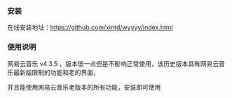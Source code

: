 ### 安装
在线安装地址：https://github.com/xintd/wyyyy/index.html
### 使用说明
网易云音乐 v4.3.5 ，版本低一点但是不影响正常使用，该历史版本具有网易云音乐最新版限制的功能和老的界面，

并且能使用网易云音乐老版本的所有功能，安装即可使用
